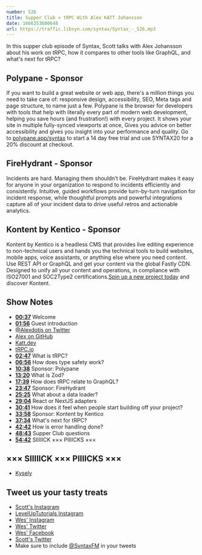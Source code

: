 ```yaml
---
number: 526
title: Supper Club × tRPC With Alex KATT Johansson
date: 1666353600648
url: https://traffic.libsyn.com/syntax/Syntax_-_526.mp3
---
```


In this supper club episode of Syntax, Scott talks with Alex Johansson about his work on tRPC, how it compares to other tools like GraphQL, and what's next for tRPC?

## Polypane - Sponsor

If you want to build a great website or web app, there's a million things you need to take care of: responsive design, accessibility, SEO, Meta tags and page structure, to name just a few. Polypane is the browser for developers with tools that help with literally every part of modern web development, helping you save hours (and frustration!) with every project. It shows your site in multiple fully-synced viewports at once, Gives you advice on better accessibility and gives you insight into your performance and quality. Go to [polypane.app/syntax](https://polypane.app/syntax) to start a 14 day free trial and use SYNTAX20 for a 20% discount at checkout.

## FireHydrant - Sponsor

Incidents are hard. Managing them shouldn’t be. FireHydrant makes it easy for anyone in your organization to respond to incidents efficiently and consistently. Intuitive, guided workflows provide turn-by-turn navigation for incident response, while thoughtful prompts and powerful integrations capture all of your incident data to drive useful retros and actionable analytics.

## Kontent by Kentico - Sponsor

Kontent by Kentico is a headless CMS that provides live editing experience to non-technical users and hands you the technical tools to build websites, mobile apps, voice assistants, or anything else where you need content. Use REST API or GraphQL and get your content via the global Fastly CDN. Designed to unify all your content and operations, in compliance with ISO27001 and SOC2Type2 certifications.[Spin up a new project today](kontent.ai/syntax) and discover Kontent.

## Show Notes

* **[00:37](#t=00:37)** Welcome
* **[01:56](#t=01:56)** Guest introduction
* [@Alexdotjs on Twitter](https://twitter.com/alexdotjs)
* [Alex on GitHub](https://github.com/KATT)
* [Katt.dev](https://katt.dev)
* [tRPC.io](https://trpc.io)
* **[02:47](#t=02:47)** What is tRPC?
* **[06:56](#t=06:56)** How does type safety work?
* **[10:38](#t=10:38)** Sponsor: Polypane
* **[13:20](#t=13:20)** What is Zod?
* **[17:39](#t=17:39)** How does tRPC relate to GraphQL?
* **[23:47](#t=23:47)** Sponsor: FireHydrant
* **[25:25](#t=25:25)** What about a data loader?
* **[29:04](#t=29:04)** React or NextJS adapters
* **[30:41](#t=30:41)** How does it feel when people start building off your project?
* **[33:58](#t=33:58)** Sponsor: Kontent by Kentico
* **[37:34](#t=37:34)** What's next for tRPC?
* **[42:42](#t=42:42)** How is error handling done?
* **[48:43](#t=48:43)** Supper Club questions
* **[54:42](#t=54:42)** SIIIIICK ××× PIIIICKS ×××

## ××× SIIIIICK ××× PIIIICKS ×××

* [Kysely](https://github.com/koskimas/kysely)

## Tweet us your tasty treats

* [Scott's Instagram](https://www.instagram.com/stolinski/)
* [LevelUpTutorials Instagram](https://www.instagram.com/LevelUpTutorials/)
* [Wes' Instagram](https://www.instagram.com/wesbos/)
* [Wes' Twitter](https://twitter.com/wesbos)
* [Wes' Facebook](https://www.facebook.com/wesbos.developer)
* [Scott's Twitter](https://twitter.com/stolinski)
* Make sure to include [@SyntaxFM](https://twitter.com/SyntaxFM) in your tweets
